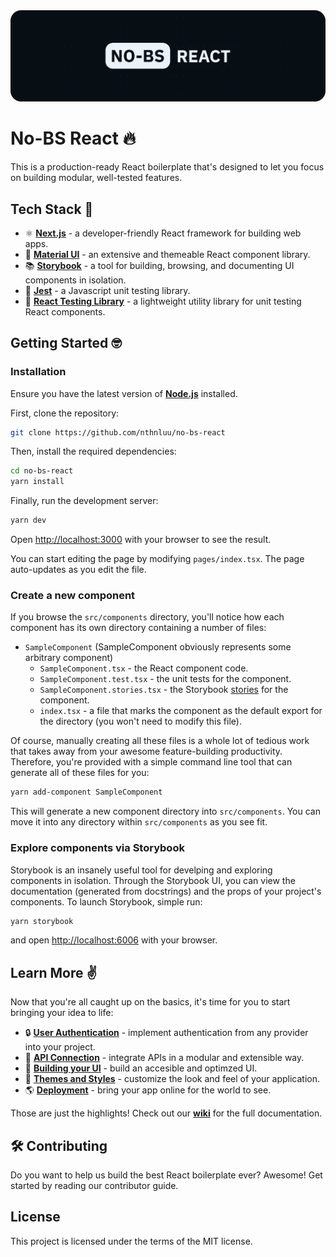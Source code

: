 <img src="https://raw.githubusercontent.com/nthnluu/no-bs-react/main/public/nobs_react_cover.png" alt=""/>

# No-BS React 🔥
This is a production-ready React boilerplate that's designed to let you focus on building modular, well-tested features. 

## Tech Stack 🥞
* ⚛️ [**Next.js**](https://nextjs.org/docs) - a developer-friendly React framework for building web apps.
* 🎨 [**Material UI**](https://next.material-ui.com/) - an extensive and themeable React component library.
* 📚 [**Storybook**](https://storybook.js.org/docs/react) - a tool for building, browsing, and documenting UI components in isolation.
* 🧪 [**Jest**](https://jestjs.io/) - a Javascript unit testing library.
* 🔬 [**React Testing Library**](https://testing-library.com/docs/react-testing-library/intro/) - a lightweight utility library for unit testing React components.

## Getting Started 🤓

### Installation
Ensure you have the latest version of [**Node.js**](https://nodejs.org/en/) installed.

First, clone the repository:
```bash
git clone https://github.com/nthnluu/no-bs-react
```

Then, install the required dependencies:

```bash
cd no-bs-react
yarn install
```

Finally, run the development server:

```bash
yarn dev
```

Open [http://localhost:3000](http://localhost:3000) with your browser to see the result.

You can start editing the page by modifying `pages/index.tsx`. The page auto-updates as you edit the file.

### Create a new component
If you browse the `src/components` directory, you'll notice how each component has its own directory containing a number of files:
* `SampleComponent` (SampleComponent obviously represents some arbitrary component)
  * `SampleComponent.tsx` - the React component code.
  * `SampleComponent.test.tsx` - the unit tests for the component.
  * `SampleComponent.stories.tsx` - the Storybook [stories](https://storybook.js.org/docs/react/get-started/whats-a-story) for the component.
  * `index.tsx` - a file that marks the component as the default export for the directory (you won't need to modify this file).

Of course, manually creating all these files is a whole lot of tedious work that takes away from your awesome feature-building productivity. Therefore, you're provided with a simple command line tool that can generate all of these files for you:
```bash
yarn add-component SampleComponent
```

This will generate a new component directory into `src/components`. You can move it into any directory within `src/components` as you see fit.

### Explore components via Storybook
Storybook is an insanely useful tool for develping and exploring components in isolation. Through the Storybook UI, you can view the documentation (generated from docstrings) and the props of your project's components. To launch Storybook, simple run:
```bash
yarn storybook
```

and open [http://localhost:6006](http://localhost:6006) with your browser.

## Learn More ✌️

Now that you're all caught up on the basics, it's time for you to start bringing your idea to life:

- 🔒 [**User Authentication**](https://nextjs.org/docs) - implement authentication from any provider into your project.
- 🤖 [**API Connection**](https://nextjs.org/learn) - integrate APIs in a modular and extensible way.
- 📱 [**Building your UI**](https://nextjs.org/learn) - build an accesible and optimzed UI.
- 🌈 [**Themes and Styles**](https://nextjs.org/learn) - customize the look and feel of your application.
- 🌎 [**Deployment**](https://nextjs.org/learn) - bring your app online for the world to see.

Those are just the highlights! Check out our [**wiki**](https://github.com/nthnluu/no-bs-react/wiki) for the full documentation.

## 🛠 Contributing

Do you want to help us build the best React boilerplate ever? Awesome! Get started by reading our contributor guide.

## License
This project is licensed under the terms of the MIT license.

